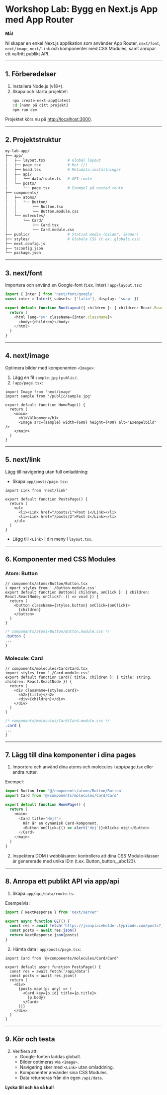 # Workshop Lab: Bygg en Next.js App med App Router

**Mål**

Ni skapar en enkel Next.js applikation som använder App Router, `next/font`, `next/image`, `next/link` och komponenter med CSS Modules, samt anropar ett valfritt publikt API.

---

## 1. Förberedelser

1. Installera Node.js (v18+).
2. Skapa och starta projektet:
   ```bash
   npx create-next-app@latest
   cd [namn på ditt projekt]
   npm run dev
   ```

Projektet körs nu på <http://localhost:3000>.

---

## 2. Projektstruktur

```bash
my-lab-app/
├── app/
│   ├── layout.tsx          # Global layout
│   ├── page.tsx            # Rot (/)
│   ├── head.tsx            # Metadata-inställningar
│   ├── api/
│   │   └── data/route.ts   # API-route
│   └── posts/
│       └── page.tsx        # Exempel på nested route
├── components/
│   ├── atoms/
│   │   └── Button/
│   │       ├── Button.tsx
│   │       └── Button.module.css
│   └── molecules/
│       └── Card/
│           ├── Card.tsx
│           └── Card.module.css
├── public/                 # Statisk media (bilder, ikoner)
├── styles/                 # Globala CSS (t.ex. globals.css)
├── next.config.js
├── tsconfig.json
└── package.json
```

---

## 3. next/font

Importera och använd en Google-font (t.ex. Inter) i `app/layout.tsx`:

```ts
import { Inter } from 'next/font/google'
const inter = Inter({ subsets: ['latin'], display: 'swap' })

export default function RootLayout({ children }: { children: React.ReactNode }) {
  return (
    <html lang="sv" className={inter.className}>
      <body>{children}</body>
    </html>
  )
}
```

---

## 4. next/image

Optimera bilder med komponenten `<Image>`:

1. Lägg en fil `sample.jpg` i `public/`.
2. I `app/page.tsx`:

```tsx
import Image from 'next/image'
import sample from '/public/sample.jpg'

export default function HomePage() {
  return (
    <main>
      <h1>Välkommen</h1>
      <Image src={sample} width={600} height={400} alt="Exempelbild" />
    </main>
  )
}
```

---

## 5. next/link

Lägg till navigering utan full omladdning:

- Skapa `app/posts/page.tsx`:

```tsx
import Link from 'next/link'

export default function PostsPage() {
  return (
    <ul>
      <li><Link href="/posts/1">Post 1</Link></li>
      <li><Link href="/posts/2">Post 2</Link></li>
    </ul>
  )
}
```

- Lägg till `<Link>` i din meny i `layout.tsx`.

---

## 6. Komponenter med CSS Modules

### Atom: Button

```tsx
// components/atoms/Button/Button.tsx
i mport styles from './Button.module.css'
export default function Button({ children, onClick }: { children: React.ReactNode; onClick?: () => void }) {
  return (
    <button className={styles.button} onClick={onClick}>
      {children}
    </button>
  )
}
```

```css
/* components/atoms/Button/Button.module.css */
.button {
...
}
```

### Molecule: Card

```tsx
// components/molecules/Card/Card.tsx
import styles from './Card.module.css'
export default function Card({ title, children }: { title: string; children: React.ReactNode }) {
  return (
    <div className={styles.card}>
      <h2>{title}</h2>
      <div>{children}</div>
    </div>
  )
}
```

```css
/* components/molecules/Card/Card.module.css */
.card {
...
}
```
---
## 7. Lägg till dina komponenter i dina pages

1. Importera och använd dina atoms och molecules i app/page.tsx eller andra rutter.

Exempel:
```ts
import Button from '@/components/atoms/Button/Button'
import Card from '@/components/molecules/Card/Card'

export default function HomePage() {
  return (
    <main>
      <Card title="Hej!">
        Här är en dynamisk Card-komponent.
        <Button onClick={() => alert('Hej')}>Klicka mig!</Button>
      </Card>
    </main>
  )
}
```

2. Inspektera DOM i webbläsaren: kontrollera att dina CSS Module‐klasser är genererade med unika ID:n (t.ex. Button_button__abc123).
   
---

## 8. Anropa ett publikt API via app/api

1. Skapa `app/api/data/route.ts`:

Exempelvis:

```ts
import { NextResponse } from 'next/server'

export async function GET() {
  const res = await fetch('https://jsonplaceholder.typicode.com/posts?_limit=5')
  const posts = await res.json()
  return NextResponse.json(posts)
}
```

2. Hämta data i `app/posts/page.tsx`:

```tsx
import Card from '@/components/molecules/Card/Card'

export default async function PostsPage() {
  const res = await fetch('/api/data')
  const posts = await res.json()
  return (
    <div>
      {posts.map((p: any) => (
        <Card key={p.id} title={p.title}>
          {p.body}
        </Card>
      ))}
    </div>
  )
}
```

---

## 9. Kör och testa

2. Verifiera att:
   - Google-fonten laddas globalt.
   - Bilder optimeras via `<Image>`.
   - Navigering sker med `<Link>` utan omladdning.
   - Komponenter använder sina CSS Modules.
   - Data returneras från din egen `/api/data`.

**Lycka till och ha så kul!**

